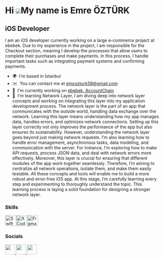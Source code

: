 Hi ![](https://user-images.githubusercontent.com/18350557/176309783-0785949b-9127-417c-8b55-ab5a4333674e.gif)My name is Emre ÖZTÜRK
===================================================================================================================================

iOS Developer
-------------

I am an iOS developer currently working on a large e-commerce project at ebebek. Due to my experience in the project, I am responsible for the Checkout section, meaning I develop the processes that allow users to complete their purchases and make payments. In this process, I handle important tasks such as integrating payment systems and confirming payments.

* 🌍  I'm based in İstanbul
* ✉️  You can contact me at [emcozturk58@gmail.com](mailto:emcozturk58@gmail.com)
* 🚀  I'm currently working on [ebebek, AccountChain](http://https:://apps.apple.com/tr/app/ebebek-anne-bebek-al%C4%B1%C5%9Fveri%C5%9F/id563516181?l=tr)
* 🧠  I'm learning Network Layer, I am diving deep into network layer concepts and working on integrating this layer into my application development process. The network layer is the part of an app that communicates with the outside world, handling data exchange over the network. Learning this layer means understanding how my app manages data, handles errors, and optimizes network connections. Setting up this layer correctly not only improves the performance of the app but also ensures its sustainability. However, understanding the network layer goes beyond just making network requests. I’m also learning how to handle error management, asynchronous tasks, data modeling, and communication with the server. For instance, I’m exploring how to make API requests, process JSON data, and deal with network errors more effectively. Moreover, this layer is crucial for ensuring that different modules of the app work together seamlessly. Therefore, I’m aiming to centralize all network operations, isolate them, and make them easily testable. All these concepts and tools will enable me to build a more robust and error-free iOS app. At this stage, I’m carefully learning every step and experimenting to thoroughly understand the topic. This learning process is laying a solid foundation for designing a stronger network layer.

### Skills


<p align="left">
<a href="https://developer.apple.com/swift/" target="_blank" rel="noreferrer"><img src="https://raw.githubusercontent.com/danielcranney/readme-generator/main/public/icons/skills/swift-colored.svg" width="36" height="36" alt="Swift" /></a><a href="https://www.xcode.com" target="_blank" rel="noreferrer"><img src="https://raw.githubusercontent.com/danielcranney/readme-generator/main/public/icons/skills/xcode.svg" width="36" height="36" alt="XCode" /></a><a href="https://www.figma.com/" target="_blank" rel="noreferrer"><img src="https://raw.githubusercontent.com/danielcranney/readme-generator/main/public/icons/skills/figma-colored.svg" width="36" height="36" alt="Figma" /></a>
</p>


### Socials

<p align="left"> <a href="https://www.github.com/ozturkemre58" target="_blank" rel="noreferrer"> <picture> <source media="(prefers-color-scheme: dark)" srcset="https://raw.githubusercontent.com/danielcranney/readme-generator/main/public/icons/socials/github-dark.svg" /> <source media="(prefers-color-scheme: light)" srcset="https://raw.githubusercontent.com/danielcranney/readme-generator/main/public/icons/socials/github.svg" /> <img src="https://raw.githubusercontent.com/danielcranney/readme-generator/main/public/icons/socials/github.svg" width="32" height="32" /> </picture> </a> <a href="https://www.linkedin.com/in/emre-öztürk-0b4ba0250/" target="_blank" rel="noreferrer"> <picture> <source media="(prefers-color-scheme: dark)" srcset="https://raw.githubusercontent.com/danielcranney/readme-generator/main/public/icons/socials/linkedin-dark.svg" /> <source media="(prefers-color-scheme: light)" srcset="https://raw.githubusercontent.com/danielcranney/readme-generator/main/public/icons/socials/linkedin.svg" /> <img src="https://raw.githubusercontent.com/danielcranney/readme-generator/main/public/icons/socials/linkedin.svg" width="32" height="32" /> </picture> </a> <a href="http://www.medium.com/@emreozturk.5874" target="_blank" rel="noreferrer"> <picture> <source media="(prefers-color-scheme: dark)" srcset="https://raw.githubusercontent.com/danielcranney/readme-generator/main/public/icons/socials/medium-dark.svg" /> <source media="(prefers-color-scheme: light)" srcset="https://raw.githubusercontent.com/danielcranney/readme-generator/main/public/icons/socials/medium.svg" /> <img src="https://raw.githubusercontent.com/danielcranney/readme-generator/main/public/icons/socials/medium.svg" width="32" height="32" /> </picture> </a></p>
